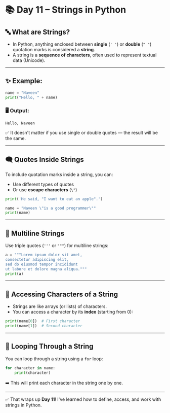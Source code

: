 # 📚 Day 11 – Strings in Python

## 🔤 What are Strings?
- In Python, anything enclosed between **single** (`' '`) or **double** (`" "`) quotation marks is considered a **string**.
- A string is a **sequence of characters**, often used to represent textual data (Unicode).

---

## ✨ Example:
```python
name = "Naveen"
print("Hello, " + name)
```

### 🖥️ Output:
```
Hello, Naveen
```

✅ It doesn't matter if you use single or double quotes — the result will be the same.

---

## 🗨️ Quotes Inside Strings
To include quotation marks inside a string, you can:
- Use different types of quotes
- Or use **escape characters** (`\"`)

```python
print('He said, "I want to eat an apple".')

name = "Naveen \"is a good programmer\""
print(name)

```

---

## 📝 Multiline Strings
Use triple quotes (`'''` or `"""`) for multiline strings:

```python
a = """Lorem ipsum dolor sit amet,
consectetur adipiscing elit,
sed do eiusmod tempor incididunt
ut labore et dolore magna aliqua."""
print(a)
```

---

## 🎯 Accessing Characters of a String
- Strings are like arrays (or lists) of characters.
- You can access a character by its **index** (starting from 0):

```python
print(name[0])  # First character
print(name[1])  # Second character
```

---

## 🔁 Looping Through a String
You can loop through a string using a `for` loop:

```python
for character in name:
    print(character)
```

➡️ This will print each character in the string one by one.

---

✅ That wraps up **Day 11**! I've learned how to define, access, and work with strings in Python.
